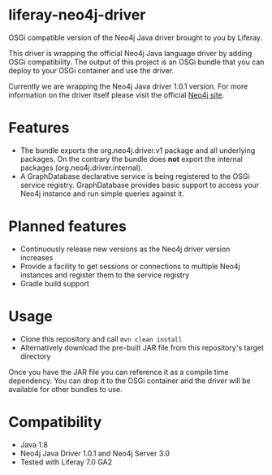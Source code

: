 # liferay-neo4j-driver
OSGi compatible version of the Neo4j Java driver brought to you by Liferay.

This driver is wrapping the official Neo4j Java language driver by adding OSGi compatibility. The output of this project is an OSGi bundle that you can deploy to your OSGi container and use the driver.

Currently we are wrapping the Neo4j Java driver 1.0.1 version. For more information on the driver itself please visit the official  [Neo4j site](http://neo4j.com/).

# Features

* The bundle exports the org.neo4j.driver.v1 package and all underlying packages. On the contrary the bundle does __not__ export the internal packages (org.neo4j.driver.internal).
* A GraphDatabase declarative service is being registered to the OSGi service registry. GraphDatabase provides basic support to access your Neo4j instance and run simple queries against it.

# Planned features

* Continuously release new versions as the Neo4j driver version increases
* Provide a facility to get sessions or connections to multiple Neo4j instances and register them to the service registry
* Gradle build support

# Usage

* Clone this repository and call ```mvn clean install```
* Alternatively download the pre-built JAR file from this repository's target directory

Once you have the JAR file you can reference it as a compile time dependency. You can drop it to the OSGi container and the driver will be available for other bundles to use.

# Compatibility

* Java 1.8
* Neo4j Java Driver 1.0.1 and Neo4j Server 3.0
* Tested with Liferay 7.0 GA2
